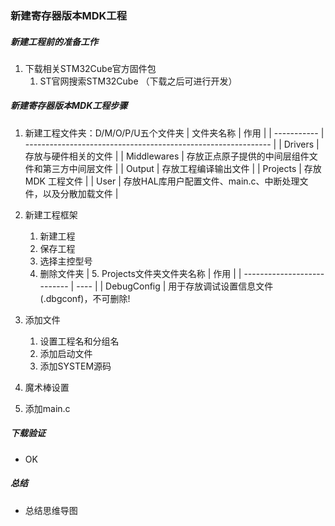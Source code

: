 <!--
 * @Date: 2024-06-01
 * @LastEditors: GoKo-Son626
 * @LastEditTime: 2024-06-01
 * @FilePath: \STM32_Study\基础篇\新建寄存器版本MDK工程.md
 * @Description: 
-->
### 新建寄存器版本MDK工程

##### 新建工程前的准备工作

1. 下载相关STM32Cube官方固件包
   1. ST官网搜索STM32Cube
        （下载之后可进行开发）

##### 新建寄存器版本MDK工程步骤

1. 新建工程文件夹：D/M/O/P/U五个文件夹
   | 文件夹名称  | 作用                                                          |
   | ----------- | ------------------------------------------------------------- |
   | Drivers     | 存放与硬件相关的文件                                          |
   | Middlewares | 存放正点原子提供的中间层组件文件和第三方中间层文件            |
   | Output      | 存放工程编译输出文件                                          |
   | Projects    | 存放 MDK 工程文件                                             |
   | User        | 存放HAL库用户配置文件、main.c、中断处理文件，以及分散加载文件 |
2. 新建工程框架
   1. 新建工程
   2. 保存工程
   3. 选择主控型号
   4. 删除文件夹
   | 5. Projects文件夹文件夹名称 | 作用 |
   | --------------------------- | ---- |
   | DebugConfig                 |
用于存放调试设置信息文件(.dbgconf)，不可删除!

3. 添加文件
   1. 设置工程名和分组名
   2. 添加启动文件
   3. 添加SYSTEM源码 
4. 魔术棒设置

5. 添加main.c

##### 下载验证

- OK

##### 总结

- 总结思维导图